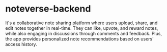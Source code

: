 # noteverse-backend
It's a collaborative note sharing platform where users upload, share, and edit notes together in real-time. They can like, upvote, and reward notes, while also engaging in discussions through comments and feedback. Plus, the app provides personalized note recommendations based on users' access history.
